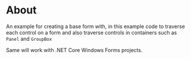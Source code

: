 ﻿# About

An example for creating a base form with, in this example code to traverse each control on a form and also traverse controls in containers such as `Panel` and `GroupBox`

Same will work with .NET Core Windows Forms projects.
